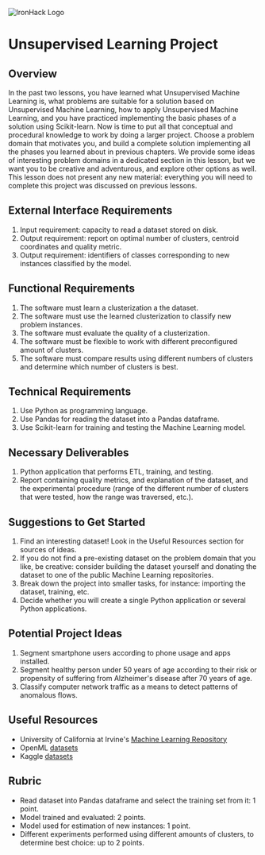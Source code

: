 ![IronHack Logo](https://s3-eu-west-1.amazonaws.com/ih-materials/uploads/upload_d5c5793015fec3be28a63c4fa3dd4d55.png)

# Unsupervised Learning Project

## Overview

In the past two lessons, you have learned what Unsupervised Machine Learning is, what problems are suitable for a solution based on Unsupervised Machine Learning, how to apply Unsupervised Machine Learning, and you have practiced implementing the basic phases of a solution using Scikit-learn. Now is time to put all that conceptual and procedural knowledge to work by doing a larger project. Choose a problem domain that motivates you, and build a complete solution implementing all the phases you learned about in previous chapters. We provide some ideas of interesting problem domains in a dedicated section in this lesson, but we want you to be creative and adventurous, and explore other options as well. This lesson does not present any new material: everything you will need to complete this project was discussed on previous lessons.

## External Interface Requirements

1. Input requirement: capacity to read a dataset stored on disk.
2. Output requirement: report on optimal number of clusters, centroid coordinates and quality metric.
3. Output requirement: identifiers of classes corresponding to new instances classified by the model.

## Functional Requirements

1. The software must learn a clusterization a the dataset.
2. The software must use the learned clusterization to classify new problem instances.
3. The software must evaluate the quality of a clusterization.
4. The software must be flexible to work with different preconfigured amount of clusters.
5. The software must compare results using different numbers of clusters and determine which number of clusters is best.

## Technical Requirements

1. Use Python as programming language.
2. Use Pandas for reading the dataset into a Pandas dataframe.
3. Use Scikit-learn for training and testing the Machine Learning model.

## Necessary Deliverables

1. Python application that performs ETL, training, and testing.
2. Report containing quality metrics, and explanation of the dataset, and the experimental procedure (range of the different number of clusters that were tested, how the range was traversed, etc.).

## Suggestions to Get Started

1. Find an interesting dataset! Look in the Useful Resources section for sources of ideas.
2. If you do not find a pre-existing dataset on the problem domain that you like, be creative: consider building the dataset yourself and donating the dataset to one of the public Machine Learning repositories.
3. Break down the project into smaller tasks, for instance: importing the dataset, training, etc.
4. Decide whether you will create a single Python application or several Python applications.

## Potential Project Ideas

1. Segment smartphone users according to phone usage and apps installed.
2. Segment healthy person under 50 years of age according to their risk or propensity of suffering from Alzheimer's disease after 70 years of age.
3. Classify computer network traffic as a means to detect patterns of anomalous flows.

## Useful Resources

* University of California at Irvine's [Machine Learning Repository](https://archive.ics.uci.edu/ml)
* OpenML [datasets](https://www.openml.org)
* Kaggle [datasets](https://www.kaggle.com/datasets)

## Rubric

* Read dataset into Pandas dataframe and select the training set from it: 1 point.
* Model trained and evaluated: 2 points.
* Model used for estimation of new instances: 1 point.
* Different experiments performed using different amounts of clusters, to determine best choice: up to 2 points.
